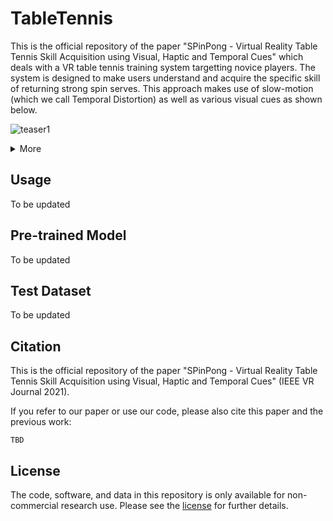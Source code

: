 # TableTennis

This is the official repository of the paper "SPinPong - Virtual Reality Table Tennis Skill Acquisition using Visual, Haptic and Temporal Cues" which deals with a VR table tennis training system targetting novice players. The system is designed to make users understand and acquire the specific skill of returning strong spin serves. This approach makes use of slow-motion (which we call Temporal Distortion) as well as various visual cues as shown below.

![teaser1](https://github.com/koikelab-team/SPinPong/blob/master/fig/teaser1.GIF?raw=true)
<details>
  <summary>More</summary>

![teaser2](https://github.com/koikelab-team/SPinPong/blob/master/fig/teaser2.GIF?raw=true)
![teaser3](https://github.com/koikelab-team/SPinPong/blob/master/fig/teaser3.GIF?raw=true)
</details>


## Usage
To be updated

## Pre-trained Model
To be updated

## Test Dataset
To be updated

## Citation

This is the official repository of the paper "SPinPong - Virtual Reality Table Tennis Skill Acquisition using Visual, Haptic and Temporal Cues" (IEEE VR Journal 2021).

If you refer to our paper or use our code, please also cite this paper and the previous work:
```
TBD
```

## License
The code, software, and data in this repository is only available for non-commercial research use. Please see the [license](https://github.com/koikelab-team/SPinPong/blob/master/LICENSE) for further details.
